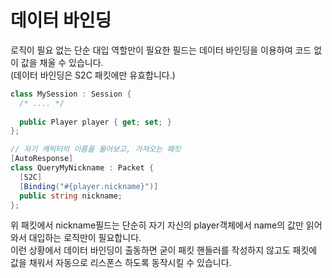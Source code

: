 데이터 바인딩
====
로직이 필요 없는 단순 대입 역할만이 필요한 필드는 데이터 바인딩을 이용하여 코드 없이 값을 채울 수 있습니다.<br>
(데이터 바인딩은 S2C 패킷에만 유효합니다.)

```c#
class MySession : Session {
  /* .... */
  
  public Player player { get; set; }
};
```
```c#
// 자기 캐릭터의 이름을 물어보고, 가져오는 패킷
[AutoResponse]
class QueryMyNickname : Packet {
  [S2C]
  [Binding("#{player.nickname}")]
  public string nickname;
};
```
위 패킷에서 nickname필드는 단순히 자기 자신의 player객체에서 name의 값만 읽어와서 대입하는 로직만이 필요합니다.<br>
이런 상황에서 데이터 바인딩이 출동하면 굳이 패킷 핸들러를 작성하지 않고도 패킷에 값을 채워서 자동으로 리스폰스 하도록 동작시킬 수 있습니다.


